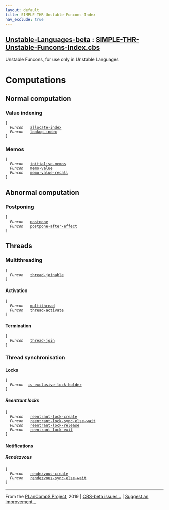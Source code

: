 ```yaml
---
layout: default
title: SIMPLE-THR-Unstable-Funcons-Index
nav_exclude: true
---
```


[Unstable-Languages-beta] : [SIMPLE-THR-Unstable-Funcons-Index.cbs]
-----------------------------


Unstable Funcons, for use only in Unstable Languages


# Computations

## Normal computation

### Value indexing
<div class="highlighter-rouge"><pre class="highlight"><code>[
  <i class="keyword">Funcon</i>   <span class="name"><a href="../../../../../Unstable-Funcons-beta/Unstable-Computations/Normal/Indexing/index.html#Name_allocate-index">allocate-index</a></span>
  <i class="keyword">Funcon</i>   <span class="name"><a href="../../../../../Unstable-Funcons-beta/Unstable-Computations/Normal/Indexing/index.html#Name_lookup-index">lookup-index</a></span>
]</code></pre></div>


### Memos
<div class="highlighter-rouge"><pre class="highlight"><code>[
  <i class="keyword">Funcon</i>   <span class="name"><a href="../../../../../Unstable-Funcons-beta/Unstable-Computations/Normal/Memos/index.html#Name_initialise-memos">initialise-memos</a></span>
  <i class="keyword">Funcon</i>   <span class="name"><a href="../../../../../Unstable-Funcons-beta/Unstable-Computations/Normal/Memos/index.html#Name_memo-value">memo-value</a></span>
  <i class="keyword">Funcon</i>   <span class="name"><a href="../../../../../Unstable-Funcons-beta/Unstable-Computations/Normal/Memos/index.html#Name_memo-value-recall">memo-value-recall</a></span>
]</code></pre></div>



## Abnormal computation

### Postponing
<div class="highlighter-rouge"><pre class="highlight"><code>[
  <i class="keyword">Funcon</i>   <span class="name"><a href="../../../../../Unstable-Funcons-beta/Unstable-Computations/Abnormal/Postponing/index.html#Name_postpone">postpone</a></span>
  <i class="keyword">Funcon</i>   <span class="name"><a href="../../../../../Unstable-Funcons-beta/Unstable-Computations/Abnormal/Postponing/index.html#Name_postpone-after-effect">postpone-after-effect</a></span>
]</code></pre></div>


## Threads

### Multithreading
<div class="highlighter-rouge"><pre class="highlight"><code>[
  <i class="keyword">Funcon</i>   <span class="name"><a href="../../../../../Unstable-Funcons-beta/Unstable-Computations/Threads/Multithreading/index.html#Name_thread-joinable">thread-joinable</a></span>
]</code></pre></div>


#### Activation
<div class="highlighter-rouge"><pre class="highlight"><code>[
  <i class="keyword">Funcon</i>   <span class="name"><a href="../../../../../Unstable-Funcons-beta/Unstable-Computations/Threads/Multithreading/index.html#Name_multithread">multithread</a></span>
  <i class="keyword">Funcon</i>   <span class="name"><a href="../../../../../Unstable-Funcons-beta/Unstable-Computations/Threads/Multithreading/index.html#Name_thread-activate">thread-activate</a></span>
]</code></pre></div>


#### Termination
<div class="highlighter-rouge"><pre class="highlight"><code>[
  <i class="keyword">Funcon</i>   <span class="name"><a href="../../../../../Unstable-Funcons-beta/Unstable-Computations/Threads/Multithreading/index.html#Name_thread-join">thread-join</a></span>
]</code></pre></div>


### Thread synchronisation

#### Locks
<div class="highlighter-rouge"><pre class="highlight"><code>[
  <i class="keyword">Funcon</i>  <span class="name"><a href="../../../../../Unstable-Funcons-beta/Unstable-Computations/Threads/Synchronising/Locks/index.html#Name_is-exclusive-lock-holder">is-exclusive-lock-holder</a></span>
]</code></pre></div>


##### Reentrant locks
<div class="highlighter-rouge"><pre class="highlight"><code>[
  <i class="keyword">Funcon</i>   <span class="name"><a href="../../../../../Unstable-Funcons-beta/Unstable-Computations/Threads/Synchronising/Locks/index.html#Name_reentrant-lock-create">reentrant-lock-create</a></span>
  <i class="keyword">Funcon</i>   <span class="name"><a href="../../../../../Unstable-Funcons-beta/Unstable-Computations/Threads/Synchronising/Locks/index.html#Name_reentrant-lock-sync-else-wait">reentrant-lock-sync-else-wait</a></span>
  <i class="keyword">Funcon</i>   <span class="name"><a href="../../../../../Unstable-Funcons-beta/Unstable-Computations/Threads/Synchronising/Locks/index.html#Name_reentrant-lock-release">reentrant-lock-release</a></span>
  <i class="keyword">Funcon</i>   <span class="name"><a href="../../../../../Unstable-Funcons-beta/Unstable-Computations/Threads/Synchronising/Locks/index.html#Name_reentrant-lock-exit">reentrant-lock-exit</a></span>
]</code></pre></div>


#### Notifications

##### Rendezvous
<div class="highlighter-rouge"><pre class="highlight"><code>[
  <i class="keyword">Funcon</i>   <span class="name"><a href="../../../../../Unstable-Funcons-beta/Unstable-Computations/Threads/Synchronising/Notifications/index.html#Name_rendezvous-create">rendezvous-create</a></span>
  <i class="keyword">Funcon</i>   <span class="name"><a href="../../../../../Unstable-Funcons-beta/Unstable-Computations/Threads/Synchronising/Notifications/index.html#Name_rendezvous-sync-else-wait">rendezvous-sync-else-wait</a></span>
]</code></pre></div>


____

From the [PLanCompS Project], 2019 | [CBS-beta issues...] | [Suggest an improvement...]

[SIMPLE-THR-Unstable-Funcons-Index.cbs]: SIMPLE-THR-Unstable-Funcons-Index.cbs 
  "CBS SOURCE FILE"
[Funcons-beta]: /CBS-beta/docs/Funcons-beta
 "FUNCONS-BETA"
[Unstable-Funcons-beta]: /CBS-beta/docs/Unstable-Funcons-beta
  "UNSTABLE-FUNCONS-BETA"
[Languages-beta]: /CBS-beta/docs/Languages-beta
  "LANGUAGES-BETA"
[Unstable-Languages-beta]: /CBS-beta/docs/Unstable-Languages-beta
  "UNSTABLE-LANGUAGES-BETA"
[CBS-beta]: /CBS-beta "CBS-BETA"
[PLanCompS Project]: http://plancomps.org
  "PROGRAMMING LANGUAGE COMPONENTS AND SPECIFICATIONS PROJECT HOME PAGE"
[CBS-beta issues...]: https://github.com/plancomps/plancomps.github.io/issues
  "CBS-BETA ISSUE REPORTS ON GITHUB"
[Suggest an improvement...]: mailto:plancomps@gmail.com?Subject=CBS-beta%20-%20comment&Body=Re%3A%20CBS-beta%20specification%20at%20SIMPLE-THR/SIMPLE-THR-Unstable-Funcons-Index/SIMPLE-THR-Unstable-Funcons-Index.cbs%0A%0AComment/Query/Issue/Suggestion%3A%0A%0A%0ASignature%3A%0A 
  "GENERATE AN EMAIL TEMPLATE"
